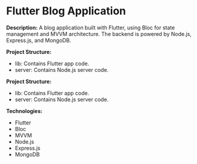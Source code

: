 # Flutter Blog Application


**Description:**
A blog application built with Flutter, using Bloc for state management and MVVM architecture. The backend is powered by Node.js, Express.js, and MongoDB.


**Project Structure:**
* lib: Contains Flutter app code.
* server: Contains Node.js server code.

**Project Structure:**
* lib: Contains Flutter app code.
* server: Contains Node.js server code.

  
**Technologies:**
* Flutter
* Bloc
* MVVM
* Node.js
* Express.js
* MongoDB

  
